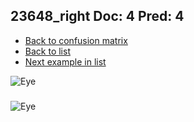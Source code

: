 ## 23648_right Doc: 4 Pred: 4
- [Back to confusion matrix](https://github.com/juliandewit/kaggle_retinopathy/blob/master/matrix.md)
- [Back to list](https://github.com/juliandewit/kaggle_retinopathy/blob/master/lists/44/list.md)
- [Next example in list](https://github.com/juliandewit/kaggle_retinopathy/blob/master/lists/44/23/23692_left.md)

![Eye](https://retinopaty.blob.core.windows.net/size1024/23648_right_4.jpeg)

### 

![Eye]()
